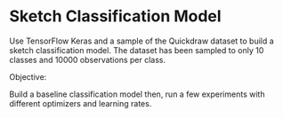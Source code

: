 # Sketch Classification Model

Use TensorFlow Keras and a sample of the Quickdraw dataset to build a sketch classification model. The dataset has been sampled to only 10 classes and 10000 observations per class.

Objective: 

Build a baseline classification model then, run a few experiments with different optimizers and learning rates.
